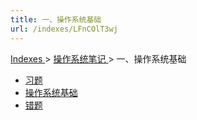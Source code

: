 ```yaml
---
title: 一、操作系统基础
url: /indexes/LFnCOlT3wj
---
```


<a href="/notes408/chapters_index"> Indexes </a> > <a href="/notes408/indexes/xhyFtgS9zn"> 操作系统笔记 </a> > 一、操作系统基础

- <a href="/notes408/posts/59lM0qu42t"> 习题 </a>
- <a href="/notes408/posts/rngmdAYq7T"> 操作系统基础 </a>
- <a href="/notes408/posts/IJxyDIS2tQ"> 错题 </a>
